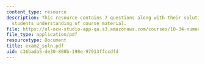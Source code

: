 ```yaml
---
content_type: resource
description: This resource contains 7 questions along with their solution to test
  students understanding of course material.
file: https://ol-ocw-studio-app-qa.s3.amazonaws.com/courses/10-34-numerical-methods-applied-to-chemical-engineering-fall-2005/c36bada5de30808b198e97913ffccdfd_exam2_soln.pdf
file_type: application/pdf
resourcetype: Document
title: exam2_soln.pdf
uid: c36bada5-de30-808b-198e-97913ffccdfd
---
```

